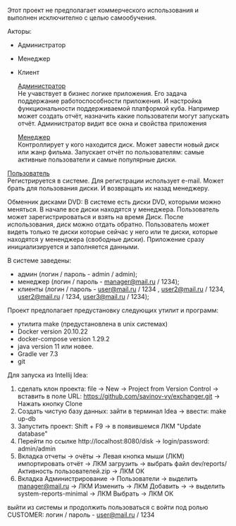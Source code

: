 Этот проект не предполагает коммерческого использования и выполнен исключително с целью самообучения.

Акторы:
- Администратор
- Менеджер
- Клиент</br>


  <u>Администратор</u><br>
Не учавствует в бизнес логике приложения. Его задача поддержание работоспособности приложения. И настройка
функциональности поддерживаемой платформой куба. Например может создать отчёт, назначить какие пользователи могут 
  запускать отчёт. Администратор видит все окна и свойства
приложения

  <u>Менеджер</u><br>
Контроллирует у кого находится диск. Может завести новый диск или жанр фильма. Запускает отчёт по пользователям: 
самые активные пользователи и самые популярные диски.

<u>Пользователь</u><br>
Регистрируется в системе. Для регистрации использует e-mail. Может брать для пользования диски. И возвращать их назад менеджеру.


Обменник дисками DVD: В системе есть диски DVD, которыми можно меняться. В начале все диски находятся у менеджера.
Пользователь может зарегистрироваться и взять на время Диск. После использования, диск можно отдать обратно. 
Пользователь может видеть только те диски которые сейчас у него или те диски, которые находятся у мененджера 
(свободные диски). Приложение сразу инициализируется и заполняется данными. 

В системе заведены: 
- админ (логин / пароль - admin / admin);
- менеджер (логин / пароль - manager@mail.ru / 1234);
- клиенты (логин / пароль - user@mail.ru / 1234 , user2@mail.ru / 1234, user2@mail.ru / 1234, user3@mail.ru / 1234);


Проект предполагает предустановку следующих утилит и программ:
- утилита make (предустановлена в unix системах)
- Docker version 20.10.22
- docker-compose version 1.29.2
- java version 11 или новее.
- Gradle ver 7.3 
- git

Для запуска из Intellij Idea:
1. сделать клон проекта:
file -> New -> Project from Version Control -> вставить в поле URL: https://github.com/savinov-vy/exchanger.git -> 
Нажать кнопку Clone
2. Создать чистую базу данных:
зайти в терминал Idea -> ввести: make up-db
3. Запустить проект:
Shift + F9 -> в появившемся ЛКМ "Update database"
4. Перейти по ссылке http://localhost:8080/disk -> login/password: admin/admin
5. Вкладка отчеты -> очёты -> Левая кнопка мыши (ЛКМ) импортировать отчёт -> ЛКМ загрузить -> 
выбрать файл dev/reports/Активность пользователей.zip -> ЛКМ ОК
6. Вкладка Администрирование -> Пользователи -> выделить manager@mail.ru -> ЛКМ Изменить -> ЛКМ Добавить ->
-> выделить system-reports-minimal -> ЛКМ Выбрать -> ЛКМ ОК

выйти из системы и продолжить пользоваться с войти под ролью CUSTOMER: логин / пароль - user@mail.ru / 1234
